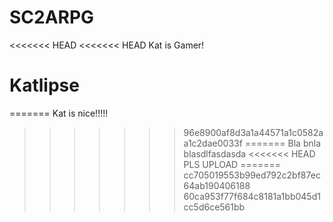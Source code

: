 # SC2ARPG
<<<<<<< HEAD
<<<<<<< HEAD
Kat is Gamer!


# Katlipse
=======
Kat is nice!!!!!
>>>>>>> 96e8900af8d3a1a44571a1c0582aa1c2dae0033f
=======
Bla bnla blasdlfasdasda
<<<<<<< HEAD
PLS UPLOAD
=======
>>>>>>> cc705019553b99ed792c2bf87ec64ab190406188
>>>>>>> 60ca953f77f684c8181a1bb045d1cc5d6ce561bb

